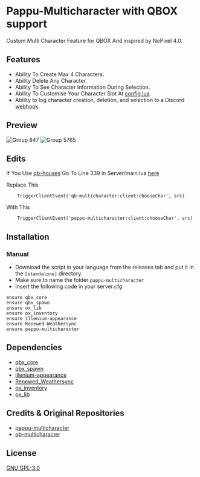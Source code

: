 # Pappu-Multicharacter with QBOX support
Custom Multi Character Feature for QBOX And inspired by NoPixel 4.0. 

## Features
- Ability To Create Max 4 Characters.
- Ability Delete Any Character.
- Ability To See Character Information During Selection.
- Ability To Customise Your Character Slot At [config.lua](https://github.com/JSTM4NU/pappu-multicharacter-QBX/blob/main/config.lua).
- Ability to log character creation, deletion, and selection to a Discord [webhook](https://github.com/JSTM4NU/pappu-multicharacter-QBX/blob/main/server/main.lua#L61).

## Preview
![Group 847](https://github.com/P4ScriptsFivem/pappu-multicharacter/assets/120780563/9d7d768b-799f-4dfe-9567-62077479db63)
![Group 5765](https://github.com/P4ScriptsFivem/pappu-multicharacter/assets/120780563/904aa0c6-cabf-4b9a-82ca-ac224e5cc24b)


## Edits
If You Use [qb-houses](https://github.com/qbcore-framework/qb-houses)
Go To Line 339 in Server/main.lua [here](https://github.com/qbcore-framework/qb-houses/blob/main/server/main.lua#L339)

Replace This 
```
    TriggerClientEvent('qb-multicharacter:client:chooseChar', src)
```
With This  
```
    TriggerClientEvent('pappu-multicharacter:client:chooseChar', src)
```

## Installation
### Manual
- Download the script in your language from the releases tab and put it in the `[standalone]` directory.
- Make sure to name the folder ```pappu-multicharacter```
- Insert the following code in your server.cfg

```
ensure qbx_core
ensure qbx_spawn
ensure ox_lib
ensure ox_inventory
ensure illenium-appearance
ensure Renewed-Weathersync
ensure pappu-multicharacter
```

## Dependencies
- [qbx_core](https://github.com/Qbox-project/qbx_core)
- [qbx_spawn](https://github.com/Qbox-project/qbx_spawn)
- [illenium-appearance](https://github.com/iLLeniumStudios/illenium-appearance)
- [Renewed_Weathersync](https://github.com/Renewed-Scripts/Renewed-Weathersync)
- [ox_inventory](https://github.com/overextended/ox_inventory)
- [ox_lib](https://github.com/overextended/ox_lib)

## Credits & Original Repositories
- [pappu-multicharacter](https://github.com/P4ScriptsFivem/pappu-multicharacter)
- [qb-multicharacter](https://github.com/qbcore-framework/qb-multicharacter)
  
## License
[GNU GPL-3.0](LICENSE)
